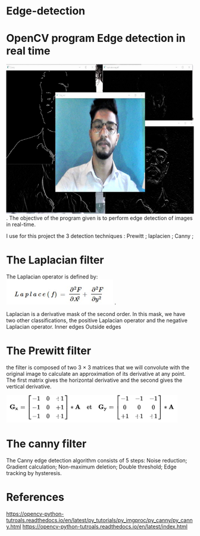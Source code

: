 # Edge-detection
# OpenCV program Edge detection in real time 
<img src="img/edge1.jpg" alt="" style="  width: 100%;height: 400px;"/> .
The objective of the program given is to perform edge detection of images in real-time. 

I use for this project the 3 detection techniques :
Prewitt ;
laplacien ;
Canny ;

# The Laplacian filter

The Laplacian operator is defined by:
<img src="img/img2.jpg" alt="" style="text-align: center;"/> .

Laplacian is a derivative mask of the second order. In this mask, we have two other classifications, the positive Laplacian operator and the negative Laplacian operator.
Inner edges
Outside edges

# The Prewitt filter

the filter is composed of two 3 × 3 matrices that we will convolute with the original image to calculate an approximation of its derivative at any point.
The first matrix gives the horizontal derivative and the second gives the vertical derivative.

<img src="img/prew.png" alt="" align="middle" style="text-align: center;"/>

# The canny filter

The Canny edge detection algorithm consists of 5 steps:
Noise reduction;
Gradient calculation;
Non-maximum deletion;
Double threshold;
Edge tracking by hysteresis.

# References 

https://opencv-python-tutroals.readthedocs.io/en/latest/py_tutorials/py_imgproc/py_canny/py_canny.html
https://opencv-python-tutroals.readthedocs.io/en/latest/index.html
